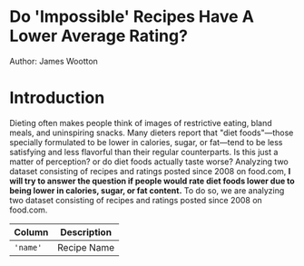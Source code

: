 # Do 'Impossible' Recipes Have A Lower Average Rating?

Author: James Wootton

# Introduction

Dieting often makes people think of images of restrictive eating, bland meals, and uninspiring snacks. Many dieters report that "diet foods"—those specially formulated to be lower in calories, sugar, or fat—tend to be less satisfying and less flavorful than their regular counterparts. Is this just a matter of perception? or do diet foods actually taste worse? Analyzing two dataset consisting of recipes and ratings posted since 2008 on food.com, **I will try to answer the question if people would rate diet foods lower due to being lower in calories, sugar, or fat content.** To do so, we are analyzing two dataset consisting of recipes and ratings posted since 2008 on food.com.

|Column|Description|
|:-----|------|
|`'name'`| Recipe Name|
